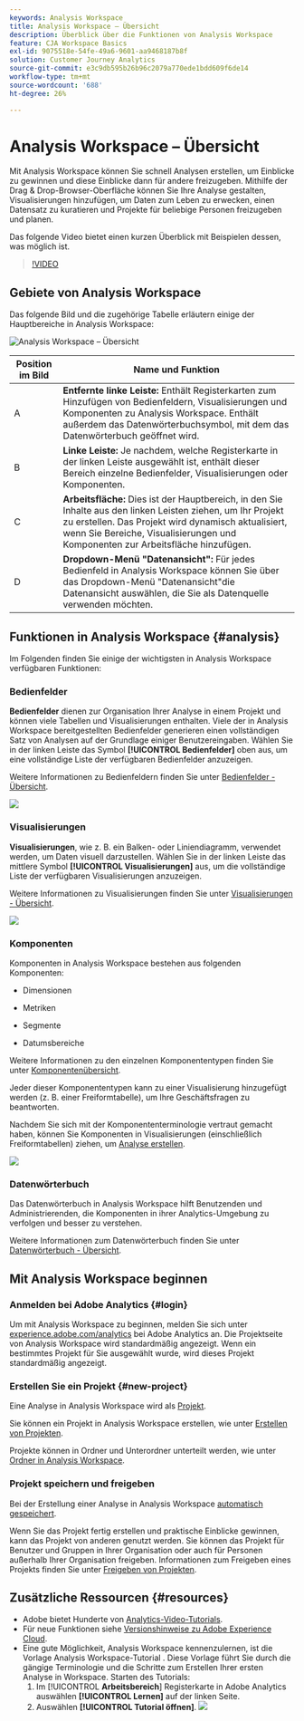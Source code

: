 ```yaml
---
keywords: Analysis Workspace
title: Analysis Workspace – Übersicht
description: Überblick über die Funktionen von Analysis Workspace
feature: CJA Workspace Basics
exl-id: 9075518e-54fe-49a6-9601-aa9468187b8f
solution: Customer Journey Analytics
source-git-commit: e3c9db595b26b96c2079a770ede1bdd609f6de14
workflow-type: tm+mt
source-wordcount: '688'
ht-degree: 26%

---
```


# Analysis Workspace – Übersicht

Mit Analysis Workspace können Sie schnell Analysen erstellen, um Einblicke zu gewinnen und diese Einblicke dann für andere freizugeben. Mithilfe der Drag &amp; Drop-Browser-Oberfläche können Sie Ihre Analyse gestalten, Visualisierungen hinzufügen, um Daten zum Leben zu erwecken, einen Datensatz zu kuratieren und Projekte für beliebige Personen freizugeben und planen.

Das folgende Video bietet einen kurzen Überblick mit Beispielen dessen, was möglich ist.

>[!VIDEO](https://video.tv.adobe.com/v/26266/?quality=12)

## Gebiete von Analysis Workspace

Das folgende Bild und die zugehörige Tabelle erläutern einige der Hauptbereiche in Analysis Workspace:

![Analysis Workspace – Übersicht](assets/analysis-workspace-overvew.png)

| Position im Bild | Name und Funktion |
|---------|----------|
| A  | **Entfernte linke Leiste:** Enthält Registerkarten zum Hinzufügen von Bedienfeldern, Visualisierungen und Komponenten zu Analysis Workspace. Enthält außerdem das Datenwörterbuchsymbol, mit dem das Datenwörterbuch geöffnet wird. |
| B | **Linke Leiste:** Je nachdem, welche Registerkarte in der linken Leiste ausgewählt ist, enthält dieser Bereich einzelne Bedienfelder, Visualisierungen oder Komponenten. |
| C  | **Arbeitsfläche:** Dies ist der Hauptbereich, in den Sie Inhalte aus den linken Leisten ziehen, um Ihr Projekt zu erstellen. Das Projekt wird dynamisch aktualisiert, wenn Sie Bereiche, Visualisierungen und Komponenten zur Arbeitsfläche hinzufügen. |
| D | **Dropdown-Menü &quot;Datenansicht&quot;:** Für jedes Bedienfeld in Analysis Workspace können Sie über das Dropdown-Menü &quot;Datenansicht&quot;die Datenansicht auswählen, die Sie als Datenquelle verwenden möchten. |

## Funktionen in Analysis Workspace {#analysis}

Im Folgenden finden Sie einige der wichtigsten in Analysis Workspace verfügbaren Funktionen:

### Bedienfelder

**Bedienfelder** dienen zur Organisation Ihrer Analyse in einem Projekt und können viele Tabellen und Visualisierungen enthalten. Viele der in Analysis Workspace bereitgestellten Bedienfelder generieren einen vollständigen Satz von Analysen auf der Grundlage einiger Benutzereingaben. Wählen Sie in der linken Leiste das Symbol **[!UICONTROL Bedienfelder]** oben aus, um eine vollständige Liste der verfügbaren Bedienfelder anzuzeigen.

Weitere Informationen zu Bedienfeldern finden Sie unter [Bedienfelder - Übersicht](/help/analysis-workspace/c-panels/panels.md).

![](assets/build-panels.png)

### Visualisierungen

**Visualisierungen**, wie z. B. ein Balken- oder Liniendiagramm, verwendet werden, um Daten visuell darzustellen. Wählen Sie in der linken Leiste das mittlere Symbol **[!UICONTROL Visualisierungen]** aus, um die vollständige Liste der verfügbaren Visualisierungen anzuzeigen.

Weitere Informationen zu Visualisierungen finden Sie unter [Visualisierungen - Übersicht](/help/analysis-workspace/visualizations/freeform-analysis-visualizations.md).

![](assets/build-visualizations.png)

### Komponenten

Komponenten in Analysis Workspace bestehen aus folgenden Komponenten:

* Dimensionen

* Metriken

* Segmente

* Datumsbereiche

Weitere Informationen zu den einzelnen Komponententypen finden Sie unter [Komponentenübersicht](/help/components/overview.md).

Jeder dieser Komponententypen kann zu einer Visualisierung hinzugefügt werden (z. B. einer Freiformtabelle), um Ihre Geschäftsfragen zu beantworten.

Nachdem Sie sich mit der Komponententerminologie vertraut gemacht haben, können Sie Komponenten in Visualisierungen (einschließlich Freiformtabellen) ziehen, um [Analyse erstellen](/help/analysis-workspace/visualizations/freeform-table/freeform-table.md).

![](assets/build-components.png)

### Datenwörterbuch

Das Datenwörterbuch in Analysis Workspace hilft Benutzenden und Administrierenden, die Komponenten in ihrer Analytics-Umgebung zu verfolgen und besser zu verstehen.

Weitere Informationen zum Datenwörterbuch finden Sie unter [Datenwörterbuch - Übersicht](/help/components/data-dictionary/data-dictionary-overview.md).

## Mit Analysis Workspace beginnen

### Anmelden bei Adobe Analytics {#login}

Um mit Analysis Workspace zu beginnen, melden Sie sich unter [experience.adobe.com/analytics](https://experience.adobe.com/analytics) bei Adobe Analytics an. Die Projektseite von Analysis Workspace wird standardmäßig angezeigt. Wenn ein bestimmtes Projekt für Sie ausgewählt wurde, wird dieses Projekt standardmäßig angezeigt.

### Erstellen Sie ein Projekt {#new-project}

Eine Analyse in Analysis Workspace wird als [Projekt](/help/analysis-workspace/build-workspace-project/freeform-overview.md).

Sie können ein Projekt in Analysis Workspace erstellen, wie unter [Erstellen von Projekten](/help/analysis-workspace/build-workspace-project/create-projects.md).

Projekte können in Ordner und Unterordner unterteilt werden, wie unter [Ordner in Analysis Workspace](/help/analysis-workspace/build-workspace-project/workspace-folders/about-folders.md).

### Projekt speichern und freigeben

Bei der Erstellung einer Analyse in Analysis Workspace [automatisch gespeichert](/help/analysis-workspace/build-workspace-project/save-projects.md).

Wenn Sie das Projekt fertig erstellen und praktische Einblicke gewinnen, kann das Projekt von anderen genutzt werden. Sie können das Projekt für Benutzer und Gruppen in Ihrer Organisation oder auch für Personen außerhalb Ihrer Organisation freigeben. Informationen zum Freigeben eines Projekts finden Sie unter [Freigeben von Projekten](/help/analysis-workspace/curate-share/share-projects.md).

## Zusätzliche Ressourcen {#resources}

* Adobe bietet Hunderte von [Analytics-Video-Tutorials](https://experienceleague.adobe.com/docs/analytics-learn/tutorials/overview.html?lang=de).
* Für neue Funktionen siehe [Versionshinweise zu Adobe Experience Cloud](https://experienceleague.adobe.com/docs/release-notes/experience-cloud/current.html?lang=de#analytics).
* Eine gute Möglichkeit, Analysis Workspace kennenzulernen, ist die Vorlage Analysis Workspace-Tutorial . Diese Vorlage führt Sie durch die gängige Terminologie und die Schritte zum Erstellen Ihrer ersten Analyse in Workspace. Starten des Tutorials:
   1. Im [!UICONTROL **Arbeitsbereich**] Registerkarte in Adobe Analytics auswählen **[!UICONTROL Lernen]** auf der linken Seite.
   1. Auswählen **[!UICONTROL Tutorial öffnen]**.
      ![](assets/training-tutorial.png)
